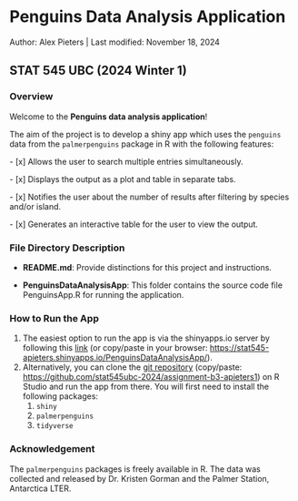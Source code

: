 # Penguins Data Analysis Application

Author: Alex Pieters \| Last modified: November 18, 2024

## STAT 545 UBC (2024 Winter 1)

### Overview

Welcome to the **Penguins data analysis application**!

The aim of the project is to develop a shiny app which uses the `penguins` data from the `palmerpenguins` package in R with the following features:

\- [x] Allows the user to search multiple entries simultaneously.

\- [x] Displays the output as a plot and table in separate tabs.

\- [x] Notifies the user about the number of results after filtering by species and/or island.

\- [x] Generates an interactive table for the user to view the output.

### File Directory Description

-   **README.md**: Provide distinctions for this project and instructions.

-   **PenguinsDataAnalysisApp**: This folder contains the source code file PenguinsApp.R for running the application.

### How to Run the App

1.  The easiest option to run the app is via the shinyapps.io server by following this [link](https://stat545-apieters.shinyapps.io/PenguinsDataAnalysisApp/) (or copy/paste in your browser: <https://stat545-apieters.shinyapps.io/PenguinsDataAnalysisApp/>).
2.  Alternatively, you can clone the [git repository](https://github.com/stat545ubc-2024/assignment-b3-apieters1) (copy/paste: <https://github.com/stat545ubc-2024/assignment-b3-apieters1>) on R Studio and run the app from there. You will first need to install the following packages:
    1.  `shiny`
    2.  `palmerpenguins`
    3.  `tidyverse`

### Acknowledgement

The `palmerpenguins` packages is freely available in R. The data was collected and released by Dr. Kristen Gorman and the Palmer Station, Antarctica LTER.
